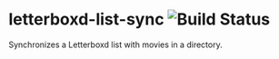 # letterboxd-list-sync ![Build Status](https://github.com/jeschkies/letterboxd-list-sync/workflows/CI/badge.svg)
Synchronizes a Letterboxd list with movies in a directory.
